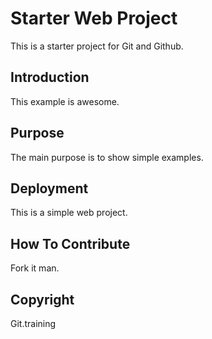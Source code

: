 # Starter Web Project

This is a starter project for Git and Github.

## Introduction

This example is awesome.

## Purpose

The main purpose is to show simple examples.

## Deployment

This is a simple web project.

## How To Contribute

Fork it man.

## Copyright

Git.training